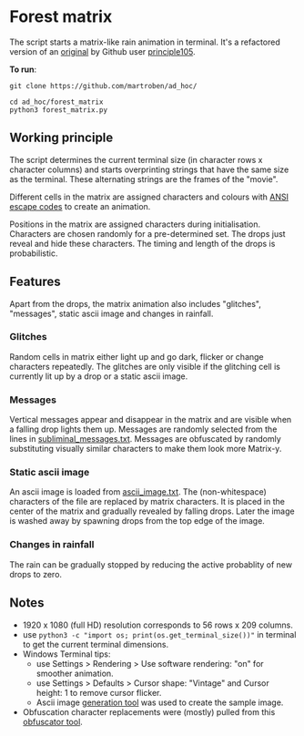 # Forest matrix
The script starts a matrix-like rain animation in terminal. It's a refactored version of an [original](https://github.com/principle105/matrix_rain/tree/main/matrix_rain) by Github user [principle105](original_creator_license.md).

**To run**:
```shell
git clone https://github.com/martroben/ad_hoc/

cd ad_hoc/forest_matrix
python3 forest_matrix.py
```

## Working principle
The script determines the current terminal size (in character rows x character columns) and starts overprinting strings that have the same size as the terminal. These alternating strings are the frames of the "movie".

Different cells in the matrix are assigned characters and colours with [ANSI escape codes](https://en.wikipedia.org/wiki/ANSI_escape_code) to create an animation.

Positions in the matrix are assigned characters during initialisation. Characters are chosen randomly for a pre-determined set. The drops just reveal and hide these characters. The timing and length of the drops is probabilistic.

## Features
Apart from the drops, the matrix animation also includes "glitches", "messages", static ascii image and changes in rainfall.

### Glitches
Random cells in matrix either light up and go dark, flicker or change characters repeatedly. The glitches are only visible if the glitching cell is currently lit up by a drop or a static ascii image.

### Messages
Vertical messages appear and disappear in the matrix and are visible when a falling drop lights them up. Messages are randomly selected from the lines in [subliminal_messages.txt](subliminal_messages.txt). Messages are obfuscated by randomly substituting visually similar characters to make them look more Matrix-y.

### Static ascii image
An ascii image is loaded from [ascii_image.txt](ascii_image.txt). The (non-whitespace) characters of the file are replaced by matrix characters. It is placed in the center of the matrix and gradually revealed by falling drops. Later the image is washed away by spawning drops from the top edge of the image.

### Changes in rainfall
The rain can be gradually stopped by reducing the active probablity of new drops to zero.

## Notes
- 1920 x 1080 (full HD) resolution corresponds to 56 rows x 209 columns.
- use `python3 -c "import os; print(os.get_terminal_size())"` in terminal to get the current terminal dimensions.
- Windows Terminal tips:
    - use Settings > Rendering > Use software rendering: "on" for smoother animation.
    - use Settings > Defaults > Cursor shape: "Vintage" and Cursor height: 1 to remove cursor flicker.
    - Ascii image [generation tool](https://seotoolbelt.co/tools/ascii-art-generator/#text-list-tab) was used to create the sample image.
- Obfuscation character replacements were (mostly) pulled from this [obfuscator tool](https://obfuscator.uo1.net/).
